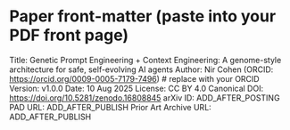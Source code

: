 # Paper front-matter (paste into your PDF front page)

Title: Genetic Prompt Engineering + Context Engineering: A genome-style architecture for safe, self-evolving AI agents
Author: Nir Cohen (ORCID: https://orcid.org/0009-0005-7179-7496)  # replace with your ORCID
Version: v1.0.0
Date: 10 Aug 2025
License: CC BY 4.0
Canonical DOI: https://doi.org/10.5281/zenodo.16808845
arXiv ID: ADD_AFTER_POSTING
PAD URL: ADD_AFTER_PUBLISH
Prior Art Archive URL: ADD_AFTER_PUBLISH
